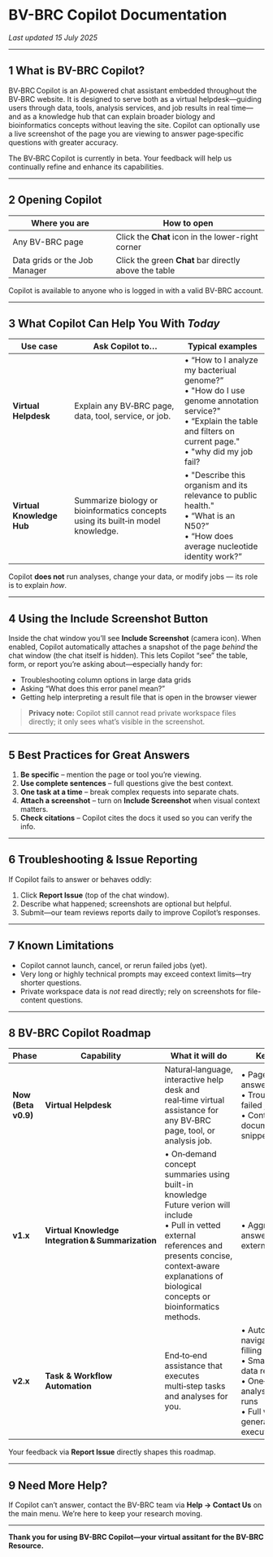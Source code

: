 # BV-BRC Copilot Documentation

*Last updated 15 July 2025*

---

## 1  What is BV-BRC Copilot?

BV‑BRC Copilot is an AI‑powered chat assistant embedded throughout the BV‑BRC website. It is designed to serve both as a virtual helpdesk—guiding users through data, tools, analysis services, and job results in real time—and as a knowledge hub that can explain broader biology and bioinformatics concepts without leaving the site. Copilot can optionally use a live screenshot of the page you are viewing to answer page‑specific questions with greater accuracy.

The BV‑BRC Copilot is currently in beta. Your feedback will help us continually refine and enhance its capabilities.

---

## 2  Opening Copilot

| Where you are                 | How to open                                           |
| ----------------------------- | ----------------------------------------------------- |
| Any BV-BRC page               | Click the **Chat** icon in the lower-right corner     |
| Data grids or the Job Manager | Click the green **Chat** bar directly above the table |

Copilot is available to anyone who is logged in with a valid BV-BRC account.

---

## 3  What Copilot Can Help You With *Today*

| Use case                  | Ask Copilot to…                                                                  | Typical examples                                                                           |
| ------------------------- | -------------------------------------------------------------------------------- | ------------------------------------------------------------------------------------------ |
| **Virtual Helpdesk**      | Explain any BV‑BRC page, data, tool, service, or job.                            | • “How to I analyze my bacteriual genome?”<br> • "How do I use genome annotation service?"<br> • “Explain the table and filters on current page."<br> • "why did my job fail? |
| **Virtual Knowledge Hub** | Summarize biology or bioinformatics concepts using its built‑in model knowledge. | • "Describe this organism and its relevance to public health."<br> •  “What is an N50?”<br> • “How does average nucleotide identity work?”                          |

Copilot **does not** run analyses, change your data, or modify jobs — its role is to explain *how*.

---

## 4  Using the **Include Screenshot** Button

Inside the chat window you’ll see **Include Screenshot** (camera icon). When enabled, Copilot automatically attaches a snapshot of the page *behind* the chat window (the chat itself is hidden). This lets Copilot “see” the table, form, or report you’re asking about—especially handy for:

* Troubleshooting column options in large data grids
* Asking “What does this error panel mean?”
* Getting help interpreting a result file that is open in the browser viewer

> **Privacy note:** Copilot still cannot read private workspace files directly; it only sees what’s visible in the screenshot.

---

## 5  Best Practices for Great Answers

1. **Be specific** – mention the page or tool you’re viewing.
2. **Use complete sentences** – full questions give the best context.
3. **One task at a time** – break complex requests into separate chats.
4. **Attach a screenshot** – turn on **Include Screenshot** when visual context matters.
5. **Check citations** – Copilot cites the docs it used so you can verify the info.

---

## 6  Troubleshooting & Issue Reporting

If Copilot fails to answer or behaves oddly:

1. Click **Report Issue** (top of the chat window).
2. Describe what happened; screenshots are optional but helpful.
3. Submit—our team reviews reports daily to improve Copilot’s responses.

---

## 7  Known Limitations

* Copilot cannot launch, cancel, or rerun failed jobs (yet).
* Very long or highly technical prompts may exceed context limits—try shorter questions.
* Private workspace data is *not* read directly; rely on screenshots for file-content questions.

---

## 8  BV-BRC Copilot Roadmap

| Phase               | Capability                                        | What it will do                                                                                                                       | Key Features                                                                                                                                                                |
| ------------------- | ------------------------------------------------- | -------------------------------------------------------------------------------------------------------------------------------------- | ------------------------------------------------------------------------------------------------------------------------------------------------------------------------------------- |
| **Now (Beta v0.9)** | **Virtual Helpdesk**                              | Natural‑language, interactive help desk and real‑time virtual assistance for any BV‑BRC page, tool, or analysis job.                     | • Page‑aware answers<br>• Troubleshooting failed jobs<br>• Context‑linked documentation snippets                                                                                      |
| **v1.x**     | **Virtual Knowledge Integration & Summarization** | • On‑demand concept summaries using built-in knowledge<br> Future verion will include <br>• Pull in vetted external references and presents concise, context‑aware explanations of biological concepts or bioinformatics methods. | • Aggregated answers based on external sources<br>                                                                  |
| **v2.x**    | **Task & Workflow Automation**                    | End‑to‑end assistance that executes multi‑step tasks and analyses for you.                                                             | • Automated website navigation & form filling<br>• Smart search & data retrieval<br>• One‑click custom analysis/visualization runs<br>• Full workflow generation and execution |


Your feedback via **Report Issue** directly shapes this roadmap.

---

## 9  Need More Help?

If Copilot can’t answer, contact the BV-BRC team via **Help → Contact Us** on the main menu. We’re here to keep your research moving.

---

**Thank you for using BV-BRC Copilot—your virtual assitant for the BV-BRC Resource.**
